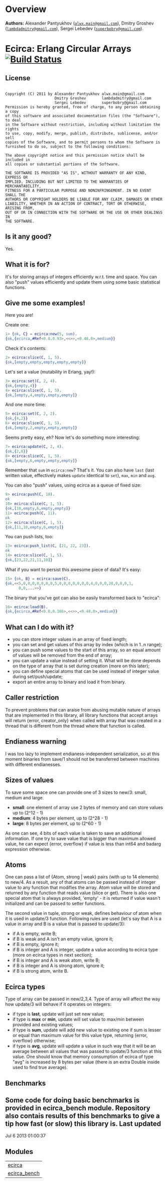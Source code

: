 

# Overview #

__Authors:__ Alexander Pantyukhov ([`alwx.main@gmail.com`](mailto:alwx.main@gmail.com)), Dmitry Groshev ([`lambdadmitry@gmail.com`](mailto:lambdadmitry@gmail.com)), Sergei Lebedev ([`superbobry@gmail.com`](mailto:superbobry@gmail.com)).


Ecirca: Erlang Circular Arrays  [![Build Status](https://secure.travis-ci.org/band115/ecirca.png)](http://travis-ci.org/band115/ecirca)
==============================
License
-------

```

Copyright (C) 2011 by Alexander Pantyukhov alwx.main@gmail.com
                      Dmitry Groshev       lambdadmitry@gmail.com
                      Sergei Lebedev       superbobry@gmail.com
Permission is hereby granted, free of charge, to any person obtaining a copy
of this software and associated documentation files (the "Software"), to deal
in the Software without restriction, including without limitation the rights
to use, copy, modify, merge, publish, distribute, sublicense, and/or sell
copies of the Software, and to permit persons to whom the Software is
furnished to do so, subject to the following conditions:

The above copyright notice and this permission notice shall be included in
all copies or substantial portions of the Software.

THE SOFTWARE IS PROVIDED "AS IS", WITHOUT WARRANTY OF ANY KIND, EXPRESS OR
IMPLIED, INCLUDING BUT NOT LIMITED TO THE WARRANTIES OF MERCHANTABILITY,
FITNESS FOR A PARTICULAR PURPOSE AND NONINFRINGEMENT. IN NO EVENT SHALL THE
AUTHORS OR COPYRIGHT HOLDERS BE LIABLE FOR ANY CLAIM, DAMAGES OR OTHER
LIABILITY, WHETHER IN AN ACTION OF CONTRACT, TORT OR OTHERWISE, ARISING FROM,
OUT OF OR IN CONNECTION WITH THE SOFTWARE OR THE USE OR OTHER DEALINGS IN
THE SOFTWARE.

```

Is it any good?
---------------

Yes.

What it is for?
---------------

It's for storing arrays of integers efficiently w.r.t. time and space.
You can also "push" values efficiently and update them using some basic
statistical functions.

Give me some examples!
-------------------

Here you are!

Create one:

```erlang
1> {ok, C} = ecirca:new(5, sum).
{ok,{ecirca,#Ref<0.0.0.93>,<<>>,<0.48.0>,medium}}
```

Check it's contents:

```erlang
2> ecirca:slice(C, 1, 5).
{ok,[empty,empty,empty,empty,empty]}
```

Let's set a value (mutability in Erlang, yay!):

```erlang
3> ecirca:set(C, 2, 4).
{ok,{empty,4}}
4> ecirca:slice(C, 1, 5).
{ok,[empty,4,empty,empty,empty]}
```

And one more time:

```erlang
5> ecirca:set(C, 2, 2).
{ok,{4,2}}
6> ecirca:slice(C, 1, 5).
{ok,[empty,2,empty,empty,empty]}
```

Seems pretty easy, eh? Now let's do something more interesting:

```erlang
7> ecirca:update(C, 2, 4).
{ok,{2,6}}
8> ecirca:slice(C, 1, 5).
{ok,[empty,6,empty,empty,empty]}
```

Remember that `sum` in `ecirca:new`? That's it. You can also have
`last` (last written value, effectively makes `update` identical to
`set`), `max`, `min` and `avg`.

You can also "push" values, using ecirca as a queue of fixed size:

```erlang
9> ecirca:push(C, 10).
ok
10> ecirca:slice(C, 1, 5).
{ok,[10,empty,6,empty,empty]}
11> ecirca:push(C, 11).
ok
12> ecirca:slice(C, 1, 5).
{ok,[11,10,empty,6,empty]}
```

You can push lists, too:

```erlang
13> ecirca:push_list(C, [21, 22, 23]).
ok
14> ecirca:slice(C, 1, 5).
{ok,[23,22,21,11,10]}
```

What if you want to persist this awesome piece of data? It's easy:

```erlang
15> {ok, B} = ecirca:save(C).
{ok,<<5,0,0,0,0,0,0,0,5,0,0,0,0,0,0,0,4,0,0,0,28,0,0,0,1,
      0,0,...>>}
```

The binary that you've got can also be easily transformed back to "ecirca":

```erlang
16> ecirca:load(B).
{ok,{ecirca,#Ref<0.0.0.166>,<<>>,<0.48.0>,medium}}
```

What can I do with it?
----------------------

- you can store integer values in an array of fixed length;
- you can set and get values of this array by index (which is in 1..n range);
- you can push some values to the start of this array, so an equal amount of
values will be removed from the end of array;
- you can update a value instead of setting it. What will be done depends on
the type of array that is set during creation (more on this later);
- you can define special atoms that can be used instead of integer value during
set/push/update;
- export an entire array to binary and load it from binary.

Caller restriction
------------------

To prevent problems that can araise from abusing mutable nature of arrays
that are implemented in this library, all library functions that accept arrays
will return {error, creator_only} when called with array that was created in
a thread that is different from the thread where that function is called.

Endianess warning
-----------------

I was too lazy to implement endianess-independent serialization, so at this
moment binaries from save/1 should not be transferred between machines with
different endianesses.

Sizes of values
---------------

To save some space one can provide one of 3 sizes to new/3: small, medium and
large.

- **small**: one element of array use 2 bytes of memory and can store values
up to (2^12 - 1)
- **medium**: 4 bytes per element, up to (2^28 - 1)
- **large**: 8 bytes per element, up to (2^60 - 1)

As one can see, 4 bits of each value is taken to save an additional information.
If one try to save value that is bigger than maximum allowed value, he can expect
{error, overflow} if value is less than int64 and badarg expression otherwise.

Atoms
-----

One can pass a list of {Atom, strong | weak} pairs (with up to 14 elements) to
new/4. As a result, any of that atoms can be passed instead of integer value to
any function that modifies the array. Atom value will be stored and returned
by any function that reads value (slice or get). There is also one special atom
that is always provided, 'empty' - it is returned if value wasn't initialized
and can be passed to setter functions.

The second value in tuple, strong or weak, defines behaviour of atom when it is
used in update/3 function. Following rules are used (let's say that A is a
value in array and B is a value that is passed to update/3):

- if A is empty, write B;
- if B is weak and A isn't an empty value, ignore it;
- if B is empty, ignore it;
- if B is integer and A is integer, update a value according to ecirca type
(more on ecirca types in next section);
- if B is integer and A is weak atom, write B;
- if B is integer and A is strong atom, ignore it;
- if B is strong atom, write B.

Ecirca types
------------

Type of array can be passed in new/2,3,4. Type of array will affect the way how
update/3 will behave if it operates on integers:

- if type is **last**, update will just set new value;
- if type is  **max** or **min**, update will set value to max/min between
provided and existing values;
- if type is **sum**, update will add new value to existing one if sum is lesser
or equal than maximum value for this value type, returning {error, overflow}
otherwise;
- if type is **avg**, update will update a value in such way that it will be an
average between all values that was passed to update/3 function at this value.
One should know that memory consumption of ecirca of type "avg" is increased
by 8 bytes per value (there is an extra Double inside used to find true
average).

Benchmarks
----------

Some code for doing basic benchmarks is provided in ecirca_bench module.
Repository also contais results of this benchmarks to give a tip how fast
(or slow) this library is.
Last updated
------------
Jul 6 2013 01:00:37


## Modules ##


<table width="100%" border="0" summary="list of modules">
<tr><td><a href="ecirca.md" class="module">ecirca</a></td></tr>
<tr><td><a href="ecirca_bench.md" class="module">ecirca_bench</a></td></tr></table>
